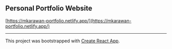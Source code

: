 ## Personal Portfolio Website

[https://mkarawan-portfolio.netlify.app/](https://mkarawan-portfolio.netlify.app/)

__________________________________________________________________________________________

This project was bootstrapped with [Create React App](https://github.com/facebook/create-react-app).

